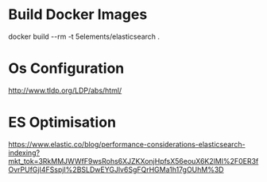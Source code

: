 # Build Docker Images
docker build --rm -t 5elements/elasticsearch .

# Os Configuration
http://www.tldp.org/LDP/abs/html/
 
 
# ES Optimisation
https://www.elastic.co/blog/performance-considerations-elasticsearch-indexing?mkt_tok=3RkMMJWWfF9wsRohs6XJZKXonjHpfsX56eouX6K2lMI%2F0ER3fOvrPUfGjI4FSspjI%2BSLDwEYGJlv6SgFQrHGMa1h17gOUhM%3D

